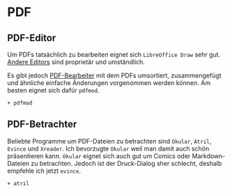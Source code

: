 # PDF


## PDF-Editor

Um PDFs tatsächlich zu bearbeiten eignet sich `LibreOffice Draw` sehr gut. [Andere Editors](https://wiki.archlinux.org/index.php/PDF,_PS_and_DjVu#Advanced_editors) sind proprietär und umständlich. 

Es gibt jedoch [PDF-Bearbeiter](https://wiki.archlinux.org/index.php/PDF,_PS_and_DjVu#Basic_editors) mit dem PDFs umsortiert, zusammengefügt und ähnliche einfache Änderungen vorgenommen werden können. Am besten eignet sich dafür `pdfmod`.

    + pdfmod 


## PDF-Betrachter

Beliebte Programme um PDF-Dateien zu betrachten sind `Okular`, `Atril`, `Evince` und `Xreader`. Ich bevorzugte `Okular` weil man damit auch schön präsentieren kann. `Okular` eignet sich auch gut um Comics oder Markdown-Dateien zu betrachten. Jedoch ist der Druck-Dialog sher schlecht, deshalb empfehle ich jetzt `evince`.

    + atril




<!-- 
Optional für okular, falls okular installiert wird:

    - kdegraphics-mobipocket
    - calligra

* `kdegraphics-mobipocket` mobi support
* `calligra` ODT und ODP support, calligra ist eine Alternative für LibreOffice
-->

